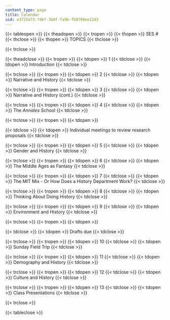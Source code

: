 ```yaml
---
content_type: page
title: Calendar
uid: e3725d73-fd6f-3b0f-fa9b-fb8798ee13d3
---
```


{{< tableopen >}}
{{< theadopen >}}
{{< tropen >}}
{{< thopen >}}
SES #
{{< thclose >}}
{{< thopen >}}
TOPICS
{{< thclose >}}

{{< trclose >}}

{{< theadclose >}}
{{< tropen >}}
{{< tdopen >}}
1
{{< tdclose >}}
{{< tdopen >}}
Introduction
{{< tdclose >}}

{{< trclose >}}
{{< tropen >}}
{{< tdopen >}}
2
{{< tdclose >}}
{{< tdopen >}}
Narrative and History
{{< tdclose >}}

{{< trclose >}}
{{< tropen >}}
{{< tdopen >}}
3
{{< tdclose >}}
{{< tdopen >}}
Narrative and History (cont.)
{{< tdclose >}}

{{< trclose >}}
{{< tropen >}}
{{< tdopen >}}
4
{{< tdclose >}}
{{< tdopen >}}
The _Annales_ School
{{< tdclose >}}

{{< trclose >}}
{{< tropen >}}
{{< tdopen >}}

{{< tdclose >}}
{{< tdopen >}}
Individual meetings to review research proposals
{{< tdclose >}}

{{< trclose >}}
{{< tropen >}}
{{< tdopen >}}
5
{{< tdclose >}}
{{< tdopen >}}
Gender and History
{{< tdclose >}}

{{< trclose >}}
{{< tropen >}}
{{< tdopen >}}
6
{{< tdclose >}}
{{< tdopen >}}
The Middle Ages as Fantasy
{{< tdclose >}}

{{< trclose >}}
{{< tropen >}}
{{< tdopen >}}
7
{{< tdclose >}}
{{< tdopen >}}
The MIT Mix - Or How Does a History Department Work?
{{< tdclose >}}

{{< trclose >}}
{{< tropen >}}
{{< tdopen >}}
8
{{< tdclose >}}
{{< tdopen >}}
Thinking About Doing History
{{< tdclose >}}

{{< trclose >}}
{{< tropen >}}
{{< tdopen >}}
9
{{< tdclose >}}
{{< tdopen >}}
Environment and History
{{< tdclose >}}

{{< trclose >}}
{{< tropen >}}
{{< tdopen >}}

{{< tdclose >}}
{{< tdopen >}}
Drafts due
{{< tdclose >}}

{{< trclose >}}
{{< tropen >}}
{{< tdopen >}}
10
{{< tdclose >}}
{{< tdopen >}}
Sunday Field Trip
{{< tdclose >}}

{{< trclose >}}
{{< tropen >}}
{{< tdopen >}}
11
{{< tdclose >}}
{{< tdopen >}}
Demography and History
{{< tdclose >}}

{{< trclose >}}
{{< tropen >}}
{{< tdopen >}}
12
{{< tdclose >}}
{{< tdopen >}}
Culture and History
{{< tdclose >}}

{{< trclose >}}
{{< tropen >}}
{{< tdopen >}}
13
{{< tdclose >}}
{{< tdopen >}}
Class Presentations
{{< tdclose >}}

{{< trclose >}}

{{< tableclose >}}